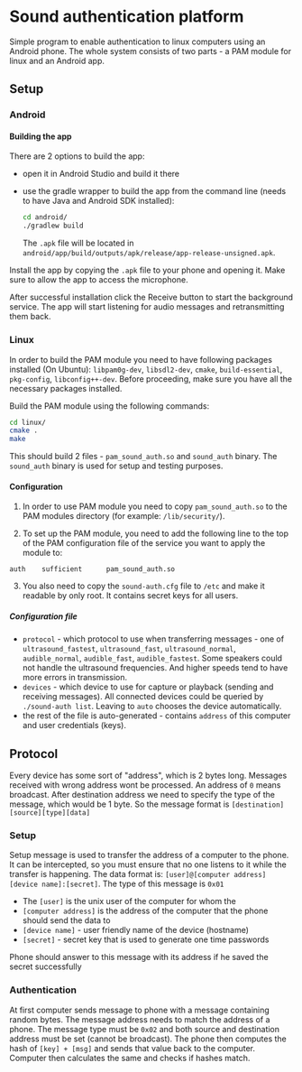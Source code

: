 # Sound authentication platform

Simple program to enable authentication to linux computers using an Android phone. The whole system consists
of two parts - a PAM module for linux and an Android app.

## Setup

### Android

#### Building the app

There are 2 options to build the app:
- open it in Android Studio and build it there
- use the gradle wrapper to build the app from the command line (needs to have Java and Android SDK installed):

  ```bash
  cd android/
  ./gradlew build
  ```
  The `.apk` file will be located in `android/app/build/outputs/apk/release/app-release-unsigned.apk`.


Install the app by copying the `.apk` file to your phone and opening it.
Make sure to allow the app to access the microphone.

After successful installation click the Receive button to start the background service. The app will start listening for
audio messages and retransmitting them back.

### Linux

In order to build the PAM module you need to have following packages installed (On Ubuntu): `libpam0g-dev`, `libsdl2-dev`, `cmake`, `build-essential`, `pkg-config`, `libconfig++-dev`.
Before proceeding, make sure you have all the necessary packages installed.

Build the PAM module using the following commands:

```bash
cd linux/
cmake .
make
```

This should build 2 files - `pam_sound_auth.so` and `sound_auth` binary. The `sound_auth` binary is used for setup and testing purposes.


#### Configuration

1. In order to use PAM module you need to copy `pam_sound_auth.so` to the PAM modules directory (for example: `/lib/security/`).

2. To set up the PAM module, you need to add the following line to the top of the PAM configuration file of the service you want to apply the module to:

```
auth    sufficient      pam_sound_auth.so
```

3. You also need to copy the `sound-auth.cfg` file to `/etc` and make it readable by only root. It contains secret keys for all users.

##### Configuration file

- `protocol` - which protocol to use when transferring messages - one of `ultrasound_fastest`, `ultrasound_fast`, `ultrasound_normal`, `audible_normal`, `audible_fast`, `audible_fastest`. Some speakers could not handle the ultrasound frequencies. And higher speeds tend to have more errors in transmission.
- `devices` - which device to use for capture or playback (sending and receiving messages). All connected devices could be queried by `./sound-auth list`. Leaving to `auto` chooses the device automatically.
- the rest of the file is auto-generated - contains `address` of this computer and user credentials (keys).

## Protocol

Every device has some sort of "address", which is 2 bytes long. Messages received with wrong address wont be processed. An address of `0` means broadcast. After destination address we need to specify the type of the message, which would be 1 byte. So the message format is `[destination][source][type][data]`

### Setup

Setup message is used to transfer the address of a computer to the phone. It can be intercepted, so you must ensure that no one listens to it while the transfer is happening. The data format is: `[user]@[computer address][device name]:[secret]`. The type of this message is `0x01`
- The `[user]` is the unix user of the computer for whom the
- `[computer address]` is the address of the computer that the phone should send the data to
- `[device name]` - user friendly name of the device (hostname)
- `[secret]` - secret key that is used to generate one time passwords

Phone should answer to this message with its address if he saved the secret successfully

### Authentication

At first computer sends message to phone with a message containing random bytes. The message address needs to match the address of a phone. The message type must be `0x02` and both source and destination address must be set (cannot be broadcast).
The phone then computes the hash of `[key] + [msg]` and sends that value back to the computer. Computer then calculates the same and checks if hashes match.
